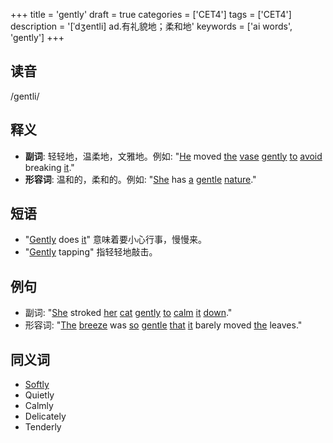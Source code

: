 +++
title = 'gently'
draft = true
categories = ['CET4']
tags = ['CET4']
description = '[ˈdʒentli] ad.有礼貌地；柔和地'
keywords = ['ai words', 'gently']
+++

## 读音
/gentli/

## 释义
- **副词**: 轻轻地，温柔地，文雅地。例如: "[He](/post/he/) moved [the](/post/the/) [vase](/post/vase/) [gently](/post/gently/) [to](/post/to/) [avoid](/post/avoid/) breaking [it](/post/it/)."
- **形容词**: 温和的，柔和的。例如: "[She](/post/she/) has [a](/post/a/) [gentle](/post/gentle/) [nature](/post/nature/)."

## 短语
- "[Gently](/post/gently/) does [it](/post/it/)" 意味着要小心行事，慢慢来。
- "[Gently](/post/gently/) tapping" 指轻轻地敲击。

## 例句
- 副词: "[She](/post/she/) stroked [her](/post/her/) [cat](/post/cat/) [gently](/post/gently/) [to](/post/to/) [calm](/post/calm/) [it](/post/it/) [down](/post/down/)."
- 形容词: "[The](/post/the/) [breeze](/post/breeze/) was [so](/post/so/) [gentle](/post/gentle/) [that](/post/that/) [it](/post/it/) barely moved [the](/post/the/) leaves."

## 同义词
- [Softly](/post/softly/)
- Quietly
- Calmly
- Delicately
- Tenderly
